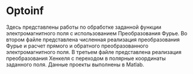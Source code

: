 # Optoinf
Здесь представлены работы по обработке заданной функции электромагнитного поля с использованием Преобразования Фурье. Во втором файле представлена численная реализация преобразования Фурье и расчет прямого и обратного преобразованного электромагнитного поля. В третьем файле представлена реализация преобразования Хенкеля с переходом в полярные координаты заданного поля. Данные проекты выполнены в Matlab.
